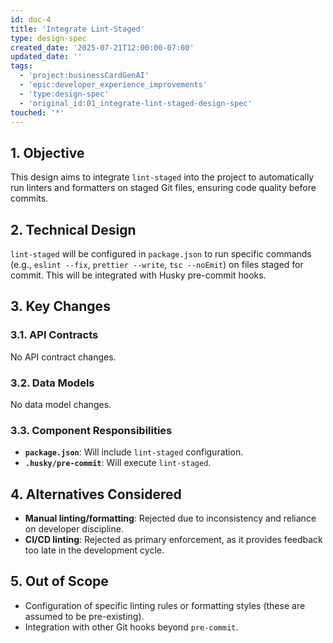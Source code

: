 ```yaml
---
id: doc-4
title: 'Integrate Lint-Staged'
type: design-spec
created_date: '2025-07-21T12:00:00-07:00'
updated_date: ''
tags:
  - 'project:businessCardGenAI'
  - 'epic:developer_experience_improvements'
  - 'type:design-spec'
  - 'original_id:01_integrate-lint-staged-design-spec'
touched: '*'
---
```


## 1. Objective

This design aims to integrate `lint-staged` into the project to automatically run linters and formatters on staged Git files, ensuring code quality before commits.

## 2. Technical Design

`lint-staged` will be configured in `package.json` to run specific commands (e.g., `eslint --fix`, `prettier --write`, `tsc --noEmit`) on files staged for commit. This will be integrated with Husky pre-commit hooks.

## 3. Key Changes

### 3.1. API Contracts

No API contract changes.

### 3.2. Data Models

No data model changes.

### 3.3. Component Responsibilities

- **`package.json`**: Will include `lint-staged` configuration.
- **`.husky/pre-commit`**: Will execute `lint-staged`.

## 4. Alternatives Considered

- **Manual linting/formatting**: Rejected due to inconsistency and reliance on developer discipline.
- **CI/CD linting**: Rejected as primary enforcement, as it provides feedback too late in the development cycle.

## 5. Out of Scope

- Configuration of specific linting rules or formatting styles (these are assumed to be pre-existing).
- Integration with other Git hooks beyond `pre-commit`.
